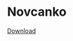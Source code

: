 # Novcanko
[Download](https://drive.google.com/drive/folders/1-1VAPNCvpKoVwmPWFLeT7AiGegSs6XXq?usp=sharing)
